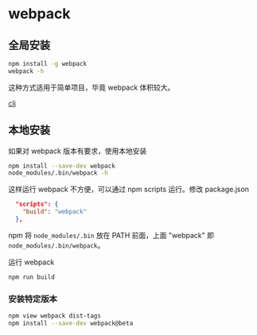 # webpack

## 全局安装

```sh
npm install -g webpack
webpack -h
```

这种方式适用于简单项目，毕竟 webpack 体积较大。

[cli](https://webpack.js.org/api/cli/)

## 本地安装

如果对 webpack 版本有要求，使用本地安装

```sh
npm install --save-dev webpack
node_modules/.bin/webpack -h
```

这样运行 webpack 不方便，可以通过 npm scripts 运行。修改 package.json

```json
  "scripts": {
    "build": "webpack"
  },
```

npm 将 `node_modules/.bin` 放在 PATH 前面，上面 "webpack" 即 `node_modules/.bin/webpack`。

运行 webpack

```sh
npm run build
```

### 安装特定版本

```sh
npm view webpack dist-tags
npm install --save-dev webpack@beta
```
